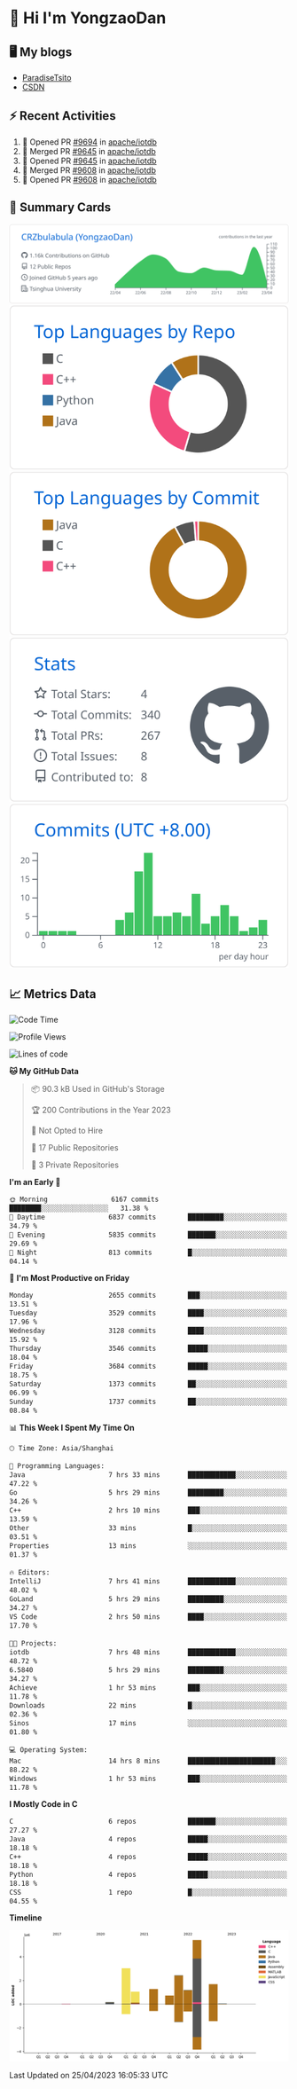 # 👋 Hi I'm YongzaoDan

## 🖥 My blogs
  + [ParadiseTsito](https://www.paradisetsito.love/)
  + [CSDN](https://blog.csdn.net/CRZbulabula?type=blog)

## ⚡ Recent Activities
<!--START_SECTION:activity-->
1. 💪 Opened PR [#9694](https://github.com/apache/iotdb/pull/9694) in [apache/iotdb](https://github.com/apache/iotdb)
2. 🎉 Merged PR [#9645](https://github.com/apache/iotdb/pull/9645) in [apache/iotdb](https://github.com/apache/iotdb)
3. 💪 Opened PR [#9645](https://github.com/apache/iotdb/pull/9645) in [apache/iotdb](https://github.com/apache/iotdb)
4. 🎉 Merged PR [#9608](https://github.com/apache/iotdb/pull/9608) in [apache/iotdb](https://github.com/apache/iotdb)
5. 💪 Opened PR [#9608](https://github.com/apache/iotdb/pull/9608) in [apache/iotdb](https://github.com/apache/iotdb)
<!--END_SECTION:activity-->

## 🎑 Summary Cards

[![](https://raw.githubusercontent.com/CRZbulabula/CRZbulabula/main/profile-summary-card-output/github/0-profile-details.svg)](https://github.com/vn7n24fzkq/github-profile-summary-cards)
[![](https://raw.githubusercontent.com/CRZbulabula/CRZbulabula/main/profile-summary-card-output/github/1-repos-per-language.svg)](https://github.com/vn7n24fzkq/github-profile-summary-cards) [![](https://raw.githubusercontent.com/CRZbulabula/CRZbulabula/main/profile-summary-card-output/github/2-most-commit-language.svg)](https://github.com/vn7n24fzkq/github-profile-summary-cards)
[![](https://raw.githubusercontent.com/CRZbulabula/CRZbulabula/main/profile-summary-card-output/github/3-stats.svg)](https://github.com/vn7n24fzkq/github-profile-summary-cards) [![](https://raw.githubusercontent.com/CRZbulabula/CRZbulabula/main/profile-summary-card-output/github/4-productive-time.svg)](https://github.com/vn7n24fzkq/github-profile-summary-cards)

## 📈 Metrics Data

<!--START_SECTION:waka-->
![Code Time](http://img.shields.io/badge/Code%20Time-81%20hrs%2042%20mins-blue)

![Profile Views](http://img.shields.io/badge/Profile%20Views-0-blue)

![Lines of code](https://img.shields.io/badge/From%20Hello%20World%20I%27ve%20Written-16.9%20million%20lines%20of%20code-blue)

**🐱 My GitHub Data** 

> 📦 90.3 kB Used in GitHub's Storage 
 > 
> 🏆 200 Contributions in the Year 2023
 > 
> 🚫 Not Opted to Hire
 > 
> 📜 17 Public Repositories 
 > 
> 🔑 3 Private Repositories 
 > 
**I'm an Early 🐤** 

```text
🌞 Morning                6167 commits        ████████░░░░░░░░░░░░░░░░░   31.38 % 
🌆 Daytime                6837 commits        █████████░░░░░░░░░░░░░░░░   34.79 % 
🌃 Evening                5835 commits        ███████░░░░░░░░░░░░░░░░░░   29.69 % 
🌙 Night                  813 commits         █░░░░░░░░░░░░░░░░░░░░░░░░   04.14 % 
```
📅 **I'm Most Productive on Friday** 

```text
Monday                   2655 commits        ███░░░░░░░░░░░░░░░░░░░░░░   13.51 % 
Tuesday                  3529 commits        ████░░░░░░░░░░░░░░░░░░░░░   17.96 % 
Wednesday                3128 commits        ████░░░░░░░░░░░░░░░░░░░░░   15.92 % 
Thursday                 3546 commits        █████░░░░░░░░░░░░░░░░░░░░   18.04 % 
Friday                   3684 commits        █████░░░░░░░░░░░░░░░░░░░░   18.75 % 
Saturday                 1373 commits        ██░░░░░░░░░░░░░░░░░░░░░░░   06.99 % 
Sunday                   1737 commits        ██░░░░░░░░░░░░░░░░░░░░░░░   08.84 % 
```


📊 **This Week I Spent My Time On** 

```text
🕑︎ Time Zone: Asia/Shanghai

💬 Programming Languages: 
Java                     7 hrs 33 mins       ████████████░░░░░░░░░░░░░   47.22 % 
Go                       5 hrs 29 mins       █████████░░░░░░░░░░░░░░░░   34.26 % 
C++                      2 hrs 10 mins       ███░░░░░░░░░░░░░░░░░░░░░░   13.59 % 
Other                    33 mins             █░░░░░░░░░░░░░░░░░░░░░░░░   03.51 % 
Properties               13 mins             ░░░░░░░░░░░░░░░░░░░░░░░░░   01.37 % 

🔥 Editors: 
IntelliJ                 7 hrs 41 mins       ████████████░░░░░░░░░░░░░   48.02 % 
GoLand                   5 hrs 29 mins       █████████░░░░░░░░░░░░░░░░   34.27 % 
VS Code                  2 hrs 50 mins       ████░░░░░░░░░░░░░░░░░░░░░   17.70 % 

🐱‍💻 Projects: 
iotdb                    7 hrs 48 mins       ████████████░░░░░░░░░░░░░   48.72 % 
6.5840                   5 hrs 29 mins       █████████░░░░░░░░░░░░░░░░   34.27 % 
Achieve                  1 hr 53 mins        ███░░░░░░░░░░░░░░░░░░░░░░   11.78 % 
Downloads                22 mins             █░░░░░░░░░░░░░░░░░░░░░░░░   02.36 % 
Sinos                    17 mins             ░░░░░░░░░░░░░░░░░░░░░░░░░   01.80 % 

💻 Operating System: 
Mac                      14 hrs 8 mins       ██████████████████████░░░   88.22 % 
Windows                  1 hr 53 mins        ███░░░░░░░░░░░░░░░░░░░░░░   11.78 % 
```

**I Mostly Code in C** 

```text
C                        6 repos             ███████░░░░░░░░░░░░░░░░░░   27.27 % 
Java                     4 repos             █████░░░░░░░░░░░░░░░░░░░░   18.18 % 
C++                      4 repos             █████░░░░░░░░░░░░░░░░░░░░   18.18 % 
Python                   4 repos             █████░░░░░░░░░░░░░░░░░░░░   18.18 % 
CSS                      1 repo              █░░░░░░░░░░░░░░░░░░░░░░░░   04.55 % 
```



**Timeline**

![Lines of Code chart](https://raw.githubusercontent.com/CRZbulabula/CRZbulabula/main/assets/bar_graph.png)


 Last Updated on 25/04/2023 16:05:33 UTC
<!--END_SECTION:waka-->

